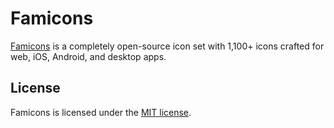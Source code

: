 # Famicons

[Famicons](http://famicons.web.app/) is a completely open-source icon set with 1,100+ icons crafted for web, iOS, Android, and desktop apps.

## License

Famicons is licensed under the [MIT license](http://opensource.org/licenses/MIT).
